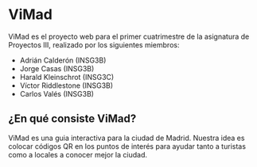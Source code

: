 # ViMad
ViMad es el proyecto web para el primer cuatrimestre de la asignatura de Proyectos III, realizado por los siguientes miembros:
- Adrián Calderón (INSG3B)
- Jorge Casas (INSG3B)
- Harald Kleinschrot (INSG3C)
- Víctor Riddlestone (INSG3B)
- Carlos Valés (INSG3B)

## ¿En qué consiste ViMad?
ViMad es una guia interactiva para la ciudad de Madrid. Nuestra idea es colocar códigos QR en los puntos de interés para ayudar tanto a turistas como a locales a conocer mejor la ciudad.